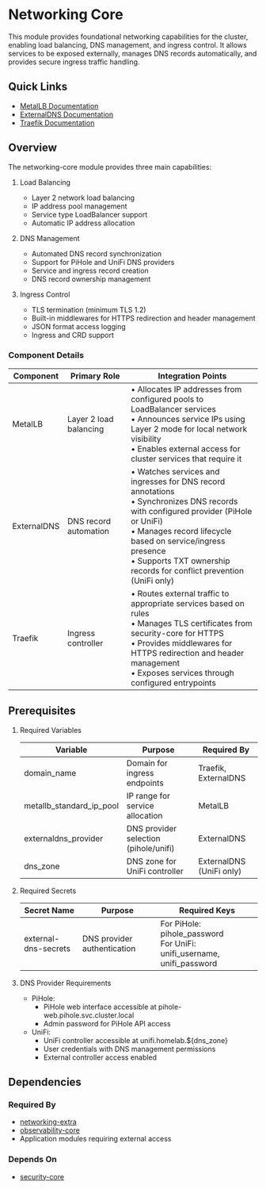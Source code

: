 # Networking Core

This module provides foundational networking capabilities for the cluster, enabling load balancing, DNS management, and ingress control. It allows services to be exposed externally, manages DNS records automatically, and provides secure ingress traffic handling.

## Quick Links

- [MetalLB Documentation](https://metallb.universe.tf/)
- [ExternalDNS Documentation](https://github.com/kubernetes-sigs/external-dns)
- [Traefik Documentation](https://doc.traefik.io/traefik/)

## Overview

The networking-core module provides three main capabilities:

1. Load Balancing
   - Layer 2 network load balancing
   - IP address pool management
   - Service type LoadBalancer support
   - Automatic IP address allocation

2. DNS Management
   - Automated DNS record synchronization
   - Support for PiHole and UniFi DNS providers
   - Service and ingress record creation
   - DNS record ownership management

3. Ingress Control
   - TLS termination (minimum TLS 1.2)
   - Built-in middlewares for HTTPS redirection and header management
   - JSON format access logging
   - Ingress and CRD support

### Component Details

| Component | Primary Role | Integration Points |
|-----------|-------------|-------------------|
| MetalLB | Layer 2 load balancing | • Allocates IP addresses from configured pools to LoadBalancer services<br>• Announces service IPs using Layer 2 mode for local network visibility<br>• Enables external access for cluster services that require it<br> |
| ExternalDNS | DNS record automation | • Watches services and ingresses for DNS record annotations<br>• Synchronizes DNS records with configured provider (PiHole or UniFi)<br>• Manages record lifecycle based on service/ingress presence<br>• Supports TXT ownership records for conflict prevention (UniFi only) |
| Traefik | Ingress controller | • Routes external traffic to appropriate services based on rules<br>• Manages TLS certificates from security-core for HTTPS<br>• Provides middlewares for HTTPS redirection and header management<br>• Exposes services through configured entrypoints |

## Prerequisites

1. Required Variables

   | Variable | Purpose | Required By |
   |----------|---------|-------------|
   | domain_name | Domain for ingress endpoints | Traefik, ExternalDNS |
   | metallb_standard_ip_pool | IP range for service allocation | MetalLB |
   | externaldns_provider | DNS provider selection (pihole/unifi) | ExternalDNS |
   | dns_zone | DNS zone for UniFi controller | ExternalDNS (UniFi only) |

2. Required Secrets

   | Secret Name | Purpose | Required Keys |
   |-------------|---------|---------------|
   | external-dns-secrets | DNS provider authentication | For PiHole: pihole_password<br>For UniFi: unifi_username, unifi_password |

3. DNS Provider Requirements
   - PiHole:
     - PiHole web interface accessible at pihole-web.pihole.svc.cluster.local
     - Admin password for PiHole API access
   - UniFi:
     - UniFi controller accessible at unifi.homelab.${dns_zone}
     - User credentials with DNS management permissions
     - External controller access enabled

## Dependencies

### Required By

- [networking-extra](../networking-extra)
- [observability-core](../observability-core)
- Application modules requiring external access

### Depends On

- [security-core](../security-core)
